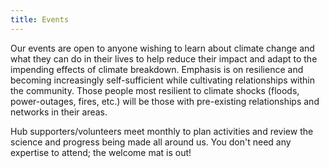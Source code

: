 ```yaml
---
title: Events
---
```

Our events are open to anyone wishing to learn about climate change and what they can do in their lives to help reduce their impact and adapt to the impending effects of climate breakdown. Emphasis is on resilience and becoming increasingly self-sufficient while cultivating relationships within the community. Those people most resilient to climate shocks (floods, power-outages, fires, etc.) will be those with pre-existing relationships and networks in their areas.

Hub supporters/volunteers meet monthly to plan activities and review the science and progress being made all around us. You don't need any expertise to attend; the welcome mat is out!